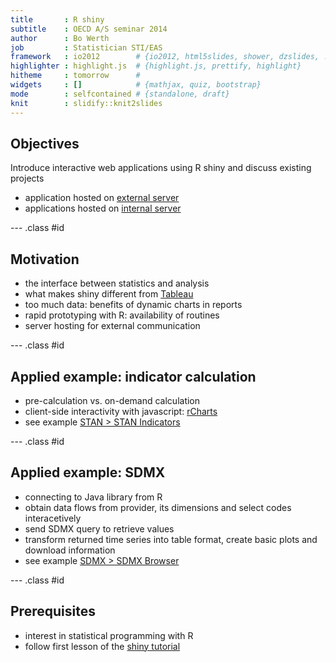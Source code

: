```yaml
---
title       : R shiny
subtitle    : OECD A/S seminar 2014
author      : Bo Werth
job         : Statistician STI/EAS
framework   : io2012        # {io2012, html5slides, shower, dzslides, ...}
highlighter : highlight.js  # {highlight.js, prettify, highlight}
hitheme     : tomorrow      # 
widgets     : []            # {mathjax, quiz, bootstrap}
mode        : selfcontained # {standalone, draft}
knit        : slidify::knit2slides
---
```


## Objectives

Introduce interactive web applications using R shiny and discuss existing projects

- application hosted on [external server](http://oecd-icio.cloudapp.net:3838)
- applications hosted on [internal server](http://10.101.26.220:3838/industry)

--- .class #id 

## Motivation

- the interface between statistics and analysis
- what makes shiny different from [Tableau](http://www.tableausoftware.com)
- too much data: benefits of dynamic charts in reports
- rapid prototyping with R: availability of routines
- server hosting for external communication

--- .class #id 

## Applied example: indicator calculation

- pre-calculation vs. on-demand calculation
- client-side interactivity with javascript: [rCharts](http://rcharts.io/gallery/)
- see example [STAN > STAN Indicators](http://10.101.26.220:3838/industry)

--- .class #id 

## Applied example: SDMX

- connecting to Java library from R
- obtain data flows from provider, its dimensions and select codes interacetively
- send SDMX query to retrieve values
- transform returned time series into table format, create basic plots and download information
- see example [SDMX > SDMX Browser](http://10.101.26.220:3838/industry)

--- .class #id 

## Prerequisites

- interest in statistical programming with R
- follow first lesson of the [shiny tutorial](http://shiny.rstudio.com/tutorial)
